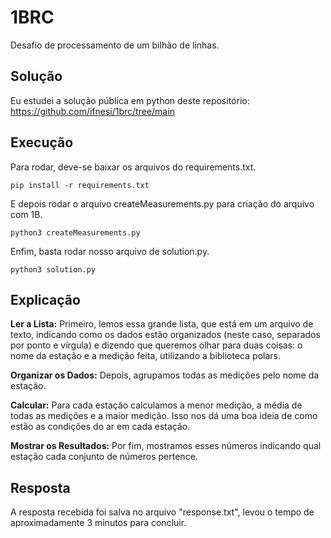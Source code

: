 # 1BRC

Desafio de processamento de um bilhão de linhas.

## Solução

Eu estudei a solução pública em python deste repositório: https://github.com/ifnesi/1brc/tree/main

## Execução

Para rodar, deve-se baixar os arquivos do requirements.txt.

```
pip install -r requirements.txt
```


E depois rodar o arquivo createMeasurements.py para criação do arquivo com 1B. 

```
python3 createMeasurements.py
```

Enfim, basta rodar nosso arquivo de solution.py.

```
python3 solution.py
```

## Explicação

<b>Ler a Lista:</b> Primeiro, lemos essa grande lista, que está em um arquivo de texto, indicando como os dados estão organizados (neste caso, separados por ponto e vírgula) e dizendo que queremos olhar para duas coisas: o nome da estação e a medição feita, utilizando a biblioteca polars.

<b>Organizar os Dados:</b> Depois, agrupamos todas as medições pelo nome da estação.

<b>Calcular:</b> Para cada estação calculamos a menor medição, a média de todas as medições e a maior medição. Isso nos dá uma boa ideia de como estão as condições do ar em cada estação.

<b>Mostrar os Resultados:</b> Por fim, mostramos esses números indicando qual estação cada conjunto de números pertence.

## Resposta

A resposta recebida foi salva no arquivo "response.txt", levou o tempo de aproximadamente 3 minutos para concluir.
